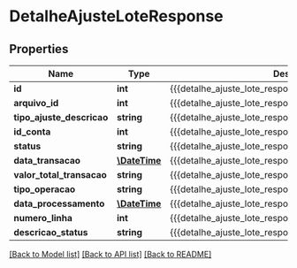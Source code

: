 # DetalheAjusteLoteResponse

## Properties
Name | Type | Description | Notes
------------ | ------------- | ------------- | -------------
**id** | **int** | {{{detalhe_ajuste_lote_response_id_value}}} | [optional] 
**arquivo_id** | **int** | {{{detalhe_ajuste_lote_response_arquivoId_value}}} | [optional] 
**tipo_ajuste_descricao** | **string** | {{{detalhe_ajuste_lote_response_idTipoAjuste_value}}} | [optional] 
**id_conta** | **int** | {{{detalhe_ajuste_lote_response_idConta_value}}} | [optional] 
**status** | **string** | {{{detalhe_ajuste_lote_response_Status_value}}} | [optional] 
**data_transacao** | [**\DateTime**](\DateTime.md) | {{{detalhe_ajuste_lote_response_dataTransacao_value}}} | [optional] 
**valor_total_transacao** | **string** | {{{detalhe_ajuste_lote_response_valorTransacao_value}}} | [optional] 
**tipo_operacao** | **string** | {{{detalhe_ajuste_lote_response_tipoRegistro_value}}} | [optional] 
**data_processamento** | [**\DateTime**](\DateTime.md) | {{{detalhe_ajuste_lote_response_dataProcessamento_value}}} | [optional] 
**numero_linha** | **int** | {{{detalhe_ajuste_lote_response_numeroLinha_value}}} | [optional] 
**descricao_status** | **string** | {{{detalhe_ajuste_lote_response_descricaoStatus_value}}} | [optional] 

[[Back to Model list]](../README.md#documentation-for-models) [[Back to API list]](../README.md#documentation-for-api-endpoints) [[Back to README]](../README.md)



